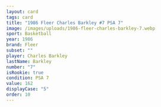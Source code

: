 ```yaml
---
layout: card
tags: card
title: "1986 Fleer Charles Barkley #7 PSA 7"
image: /images/uploads/1986-fleer-charles-barkley-7.webp
sport: Basketball
year: 1986
brand: Fleer
subset: ""
player: Charles Barkley
lastName: Barkley
number: "7"
isRookie: true
condition: PSA 7
value: 162
displayCase: "5"
order: 10
---
```

